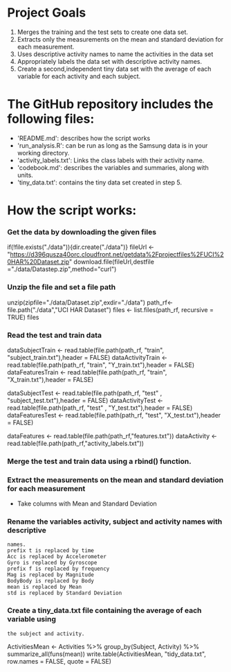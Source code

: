**Project Goals**
=================

1.  Merges the training and the test sets to create one data set.
2.  Extracts only the measurements on the mean and standard deviation
    for each measurement.
3.  Uses descriptive activity names to name the activities in the data
    set
4.  Appropriately labels the data set with descriptive activity names.
5.  Create a second,independent tiny data set with the average of each
    variable for each activity and each subject.

The GitHub repository includes the following files:
===================================================

-   'README.md': describes how the script works
-   'run\_analysis.R': can be run as long as the Samsung data is in your
    working directory.
-   'activity\_labels.txt': Links the class labels with their activity
    name.
-   'codebook.md': describes the variables and summaries, along with
    units.
-   'tiny\_data.txt': contains the tiny data set created in step 5.

How the script works:
=====================

### Get the data by downloading the given files
if(!file.exists("./data")){dir.create("./data")}
fileUrl <- "https://d396qusza40orc.cloudfront.net/getdata%2Fprojectfiles%2FUCI%20HAR%20Dataset.zip"
download.file(fileUrl,destfile ="./data/Datastep.zip",method="curl")

### Unzip the file and set a file path
unzip(zipfile="./data/Dataset.zip",exdir="./data")
path_rf<-file.path("./data","UCI HAR Dataset")
files <- list.files(path_rf, recursive = TRUE)
files 
### Read the test and train data
dataSubjectTrain <- read.table(file.path(path_rf, "train", "subject_train.txt"),header = FALSE)
dataActivityTrain <- read.table(file.path(path_rf, "train", "Y_train.txt"),header = FALSE)
dataFeaturesTrain <- read.table(file.path(path_rf, "train", "X_train.txt"),header = FALSE)

dataSubjectTest  <- read.table(file.path(path_rf, "test" , "subject_test.txt"),header = FALSE)
dataActivityTest  <- read.table(file.path(path_rf, "test" , "Y_test.txt"),header = FALSE)
dataFeaturesTest <- read.table(file.path(path_rf, "test", "X_test.txt"),header = FALSE)

dataFeatures <- read.table(file.path(path_rf,"features.txt"))
dataActivity <- read.table(file.path(path_rf,"activity_labels.txt"))

### Merge the test and train data using a rbind() function.

### Extract the measurements on the mean and standard deviation for each measurement

-   Take columns with Mean and Standard Deviation 
### Rename the variables activity, subject and activity names with descriptive
    names. 
    prefix t is replaced by time 
    Acc is replaced by Accelerometer
    Gyro is replaced by Gyroscope 
    prefix f is replaced by frequency 
    Mag is replaced by Magnitude 
    BodyBody is replaced by Body 
    mean is replaced by Mean 
    std is replaced by Standard Deviation 
### Create a tiny\_data.txt file containing the average of each variable using
    the subject and activity. 
  ActivitiesMean <- Activities %>% 
  group_by(Subject, Activity) %>%
  summarize_all(funs(mean))
  write.table(ActivitiesMean, "tidy\_data.txt", row.names = FALSE, quote =
  FALSE)
